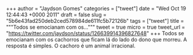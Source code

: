 
+++
author = "Jaydson Gomes"
categories = ["tweet"]
date = "Wed Oct 19 12:44:43 +0000 2011"
draft = false
slug = "5b6e43fad250deb2ced578984de611fc5b72126b"
tags = ["tweet"]
title = """Todos se emocianam com os..."""
tweet = true
micro = true
tweet_url = "https://twitter.com/jaydson/status/126639914396827648"
+++
Todos se emocianam com os cachorros que ficam lá do lado do dono que morreu. A resposta é simples. O cachoro é um animal irracional.

